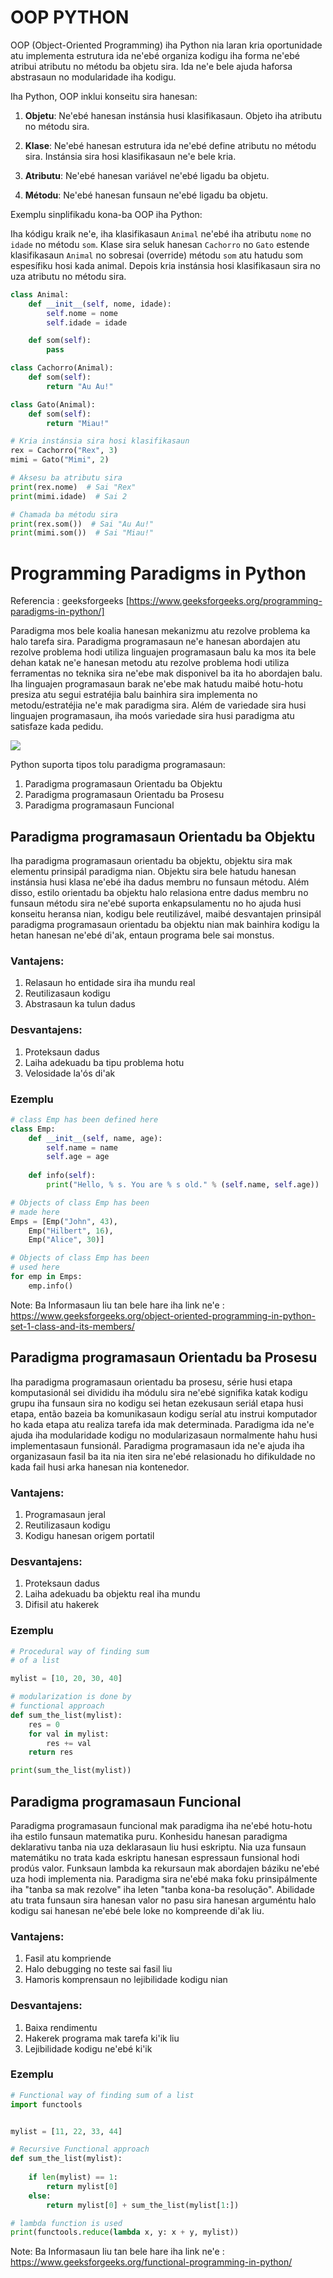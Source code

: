 # OOP PYTHON
OOP (Object-Oriented Programming) iha Python nia laran kria oportunidade atu implementa estrutura ida ne'ebé organiza kodigu iha forma ne'ebé atribui atributu no métodu ba objetu sira. Ida ne'e bele ajuda haforsa abstrasaun no modularidade iha kodigu.

Iha Python, OOP inklui konseitu sira hanesan:

1. **Objetu**: Ne'ebé hanesan instánsia husi klasifikasaun. Objeto iha atributu no métodu sira.

2. **Klase**: Ne'ebé hanesan estrutura ida ne'ebé define atributu no métodu sira. Instánsia sira hosi klasifikasaun ne'e bele kria.

3. **Atributu**: Ne'ebé hanesan variável ne'ebé ligadu ba objetu.

4. **Métodu**: Ne'ebé hanesan funsaun ne'ebé ligadu ba objetu.

Exemplu sinplifikadu kona-ba OOP iha Python:

Iha kódigu kraik ne'e, iha klasifikasaun `Animal` ne'ebé iha atributu `nome` no `idade` no métodu `som`. Klase sira seluk hanesan `Cachorro` no `Gato` estende klasifikasaun `Animal` no sobresai (override) métodu `som` atu hatudu som espesífiku hosi kada animal. Depois kria instánsia hosi klasifikasaun sira no uza atributu no métodu sira.

```python
class Animal:
    def __init__(self, nome, idade):
        self.nome = nome
        self.idade = idade

    def som(self):
        pass

class Cachorro(Animal):
    def som(self):
        return "Au Au!"

class Gato(Animal):
    def som(self):
        return "Miau!"

# Kria instánsia sira hosi klasifikasaun
rex = Cachorro("Rex", 3)
mimi = Gato("Mimi", 2)

# Aksesu ba atributu sira
print(rex.nome)  # Sai "Rex"
print(mimi.idade)  # Sai 2

# Chamada ba métodu sira
print(rex.som())  # Sai "Au Au!"
print(mimi.som())  # Sai "Miau!"
```







# Programming Paradigms in Python
Referencia : geeksforgeeks [https://www.geeksforgeeks.org/programming-paradigms-in-python/]

Paradigma mos bele koalia hanesan mekanizmu atu rezolve problema ka halo tarefa sira. Paradigma programasaun ne'e hanesan abordajen atu rezolve problema hodi utiliza linguajen programasaun balu ka mos ita bele dehan katak ne'e hanesan metodu atu rezolve problema hodi utiliza ferramentas no teknika sira ne'ebe mak disponivel ba ita ho abordajen balu. Iha linguajen programasaun barak ne'ebe mak hatudu maibé hotu-hotu presiza atu segui estratéjia balu bainhira sira implementa no metodu/estratéjia ne'e mak paradigma sira. Além de variedade sira husi linguajen programasaun, iha moós variedade sira husi paradigma atu satisfaze kada pedidu.

<img src='https://media.geeksforgeeks.org/wp-content/uploads/20200311232159/programmin-paradigms.png'>

Python suporta tipos tolu paradigma programasaun:

1. Paradigma programasaun Orientadu ba Objektu
2. Paradigma programasaun Orientadu ba Prosesu
3. Paradigma programasaun Funcional

## Paradigma programasaun Orientadu ba Objektu
Iha paradigma programasaun orientadu ba objektu, objektu sira mak elementu prinsipál paradigma nian. Objektu sira bele hatudu hanesan instánsia husi klasa ne'ebé iha dadus membru no funsaun métodu. Além disso, estilo orientadu ba objektu halo relasiona entre dadus membru no funsaun métodu sira ne'ebé suporta enkapsulamentu no ho ajuda husi konseitu heransa nian, kodigu bele reutilizável, maibé desvantajen prinsipál paradigma programasaun orientadu ba objektu nian mak bainhira kodigu la hetan hanesan ne'ebé di'ak, entaun programa bele sai monstus.

### Vantajens:

1. Relasaun ho entidade sira iha mundu real
2. Reutilizasaun kodigu
3. Abstrasaun ka tulun dadus

### Desvantajens:

1. Proteksaun dadus
2. Laiha adekuadu ba tipu problema hotu
3. Velosidade la'ós di'ak

### Ezemplu
```python
# class Emp has been defined here 
class Emp: 
	def __init__(self, name, age): 
		self.name = name 
		self.age = age 
	
	def info(self): 
		print("Hello, % s. You are % s old." % (self.name, self.age)) 

# Objects of class Emp has been 
# made here		 
Emps = [Emp("John", 43), 
	Emp("Hilbert", 16), 
	Emp("Alice", 30)] 

# Objects of class Emp has been 
# used here 
for emp in Emps: 
	emp.info() 

```

Note: Ba Informasaun liu tan bele hare iha link ne'e : https://www.geeksforgeeks.org/object-oriented-programming-in-python-set-1-class-and-its-members/

## Paradigma programasaun Orientadu ba Prosesu

Iha paradigma programasaun orientadu ba prosesu, série husi etapa komputasionál sei divididu iha módulu sira ne'ebé signifika katak kodigu grupu iha funsaun sira no kodigu sei hetan ezekusaun seriál etapa husi etapa, então bazeia ba komunikasaun kodigu seríal atu instrui komputador ho kada etapa atu realiza tarefa ida mak determinada. Paradigma ida ne'e ajuda iha modularidade kodigu no modularizasaun normalmente hahu husi implementasaun funsionál. Paradigma programasaun ida ne'e ajuda iha organizasaun fasil ba ita nia iten sira ne'ebé relasionadu ho difikuldade no kada fail husi arka hanesan nia kontenedor.

### Vantajens:

1. Programasaun jeral
2. Reutilizasaun kodigu
3. Kodigu hanesan origem portatil

### Desvantajens:

1. Proteksaun dadus
2. Laiha adekuadu ba objektu real iha mundu
3. Difisil atu hakerek

### Ezemplu
```python
# Procedural way of finding sum 
# of a list 

mylist = [10, 20, 30, 40] 

# modularization is done by 
# functional approach 
def sum_the_list(mylist): 
	res = 0
	for val in mylist: 
		res += val 
	return res 

print(sum_the_list(mylist)) 

```


## Paradigma programasaun Funcional

Paradigma programasaun funcional mak paradigma iha ne'ebé hotu-hotu iha estilo funsaun matematika puru. Konhesidu hanesan paradigma deklarativu tanba nia uza deklarasaun liu husi eskriptu. Nia uza funsaun matemátiku no trata kada eskriptu hanesan espressaun funsional hodi prodús valor. Funksaun lambda ka rekursaun mak abordajen báziku ne'ebé uza hodi implementa nia. Paradigma sira ne'ebé maka foku prinsipálmente iha "tanba sa mak rezolve" iha leten "tanba kona-ba resolução". Abilidade atu trata funsaun sira hanesan valor no pasu sira hanesan arguméntu halo kodigu sai hanesan ne'ebé bele loke no kompreende di'ak liu.

### Vantajens:

1. Fasil atu kompriende
2. Halo debugging no teste sai fasil liu
3. Hamoris komprensaun no lejibilidade kodigu nian

### Desvantajens:

1. Baixa rendimentu
2. Hakerek programa mak tarefa ki'ik liu
3. Lejibilidade kodigu ne'ebé ki'ik

### Ezemplu
```python
# Functional way of finding sum of a list 
import functools 


mylist = [11, 22, 33, 44] 

# Recursive Functional approach 
def sum_the_list(mylist): 
	
	if len(mylist) == 1: 
		return mylist[0] 
	else: 
		return mylist[0] + sum_the_list(mylist[1:]) 

# lambda function is used 
print(functools.reduce(lambda x, y: x + y, mylist)) 

```

Note: Ba Informasaun liu tan bele hare iha link ne'e : https://www.geeksforgeeks.org/functional-programming-in-python/